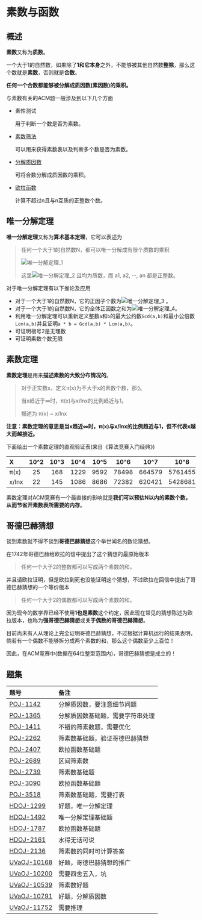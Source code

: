 # 素数与函数

## 概述

**素数**又称为**质数**。

一个大于1的自然数，如果除了**1和它本身**之外，不能够被其他自然数**整除**，那么这个数就是**素数**，否则就是**合数**。

**任何一个合数都能够被分解成质因数(素因数)的乘积。**

与素数有关的ACM题一般涉及到以下几个方面

* 素性测试

    用于判断一个数是否为素数。

* [素数筛法](https://coding.net/u/JZQT/p/ACM_Template/git/tree/master/math/prime_function/prime_sieve_method "prime_sieve_method")

    可以用来获得素数表以及判断多个数是否为素数。

* [分解质因数](https://coding.net/u/JZQT/p/ACM_Template/git/tree/master/math/prime_function/factor "factor")

    可将合数分解成质因数的乘积。

* [欧拉函数](https://coding.net/u/JZQT/p/ACM_Template/git/tree/master/math/prime_function/Euler_function "Euler_function")

    计算不超过n且与n互质的正整数个数。

## 唯一分解定理

**唯一分解定理**又称为**算术基本定理**，它可以表述为

> 任何一个大于1的自然数N，都可以唯一分解成有限个质数的乘积
>
> ![唯一分解定理_1](http://7rfk4x.com1.z0.glb.clouddn.com/Unique_Decomposition_Theorem_1.jpg)
>
> 这里![唯一分解定理_2](http://7rfk4x.com1.z0.glb.clouddn.com/Unique_Decomposition_Theorem_2.jpg) 且均为质数，而 a1, a2, ···, an 都是正整数。

对于唯一分解定理有以下推论及应用

* 对于一个大于1的自然数N，它的正因子个数为![唯一分解定理_3](http://7rfk4x.com1.z0.glb.clouddn.com/Unique_Decomposition_Theorem_3.jpg) 。
* 对于一个大于1的自然数N，它的全体正因数之和为![唯一分解定理_4](http://7rfk4x.com1.z0.glb.clouddn.com/Unique_Decomposition_Theorem_4.jpg)。
* 利用唯一分解定理可以重新定义整数`a`和`b`的最大公约数`Gcd(a,b)`和最小公倍数`Lcm(a,b)`并且证明`a * b = Gcd(a,b) * Lcm(a,b)`。
* 可证明根号2是无理数
* 可证明素数个数无限

## 素数定理

**素数定理**是用来**描述素数的大致分布情况的**。

> 对于正实数x，定义π(x)为不大于x的素数个数，那么
>
> 当x趋近于∞时，π(x)与x/lnx的比例趋近与1。
> 
> 描述为 π(x) ~ x/lnx

**注意：素数定理的意思是当x趋近∞时，π(x)与x/lnx的比例趋近与1，但不代表x越大而越接近。**

下面给出一个素数定理的直观验证表(来自《算法竞赛入门经典》)

|X      |10^2|10^3|10^4|10^5|10^6 |10^7  |10^8   |
|:------|:--:|:--:|:--:|:--:|:---:|:----:|:-----:|
|π(x)   |25  |168 |1229|9592|78498|664579|5761455|
|x/lnx  |22  |145 |1086|8686|72382|620421|5428681|

素数定理对ACM竞赛有一个最直接的影响就是**我们可以预估N以内的素数个数，从而节省开素数表所需要的内存**。

## 哥德巴赫猜想

谈到素数就不得不谈到**哥德巴赫猜想**这个举世闻名的数论猜想。

在1742年哥德巴赫给欧拉的信中提出了这个猜想的最原始版本

> 任何一个大于2的整数都可以写成两个素数的和。

并且请欧拉证明，但是欧拉到死也没能证明这个猜想，不过欧拉在回信中提出了哥德巴赫猜想的一个等价版本

> 任何一个大于2的偶数都可以写成两个素数的和。

因为现今的数学界已经不使用**1也是素数**这个约定，因此现在常见的猜想陈述为欧拉版本，也称为**强哥德巴赫猜想**或**关于偶数的哥德巴赫猜想**。

目前尚未有人从理论上完全证明哥德巴赫猜想，不过根据计算机运行的结果表明，倘若有一个偶数不能够拆分成两个素数的和，那么这个偶数至少上百位！

因此，在ACM竞赛中(数据在64位整型范围内)，哥德巴赫猜想是成立的！

## 题集

|题号                   |备注                               |
|:----------------------|:----------------------------------|
|[POJ-1142][PKU1142]    |分解质因数，要注意细节问题         |
|[POJ-1365][PKU1365]    |分解质因数基础题，需要字符串处理   |
|[POJ-1411][PKU1411]    |不错的筛素数题，需要优化           |
|[POJ-2262][PKU2262]    |筛素数基础题，验证哥德巴赫猜想     |
|[POJ-2407][PKU2407]    |欧拉函数基础题                     |
|[POJ-2689][PKU2689]    |区间筛素数                         |
|[POJ-2739][PKU2739]    |筛素数基础题                       |
|[POJ-3090][PKU3090]    |欧拉函数基础题                     |
|[POJ-3518][PKU3518]    |筛素数基础题，需要打表             |
|[HDOJ-1299][HDU1299]   |好题，唯一分解定理                 |
|[HDOJ-1492][HDU1492]   |唯一分解定理基础题                 |
|[HDOJ-1787][HDU1787]   |欧拉函数基础题                     |
|[HDOJ-2161][HDU2161]   |水得无话可说                       |
|[HDOJ-2136][HDU2136]   |筛素数的同时可计算答案             |
|[UVaOJ-10168][UVa10168]|好题，哥德巴赫猜想的推广           |
|[UVaOJ-10200][UVa10200]|需要四舍五入，坑                   |
|[UVaOJ-10539][UVa10539]|筛素数好题                         |
|[UVaOJ-10791][UVa10791]|好题，分解质因数                   |
|[UVaOJ-11752][UVa11752]|需要推理                           |

[PKU1142]:http://poj.org/problem?id=1142
[PKU1365]:http://poj.org/problem?id=1365
[PKU1411]:http://poj.org/problem?id=1411
[PKU2262]:http://poj.org/problem?id=2262
[PKU2407]:http://poj.org/problem?id=2407 
[PKU2689]:http://poj.org/problem?id=2689
[PKU2739]:http://poj.org/problem?id=2739
[PKU3090]:http://poj.org/problem?id=3090
[PKU3518]:http://poj.org/problem?id=3518
[HDU1299]:http://acm.hdu.edu.cn/showproblem.php?pid=1299
[HDU1492]:http://acm.hdu.edu.cn/showproblem.php?pid=1492
[HDU1787]:http://acm.hdu.edu.cn/showproblem.php?pid=1787
[HDU2161]:http://acm.hdu.edu.cn/showproblem.php?pid=2161
[HDU2136]:http://acm.hdu.edu.cn/showproblem.php?pid=2136
[UVa10168]:http://uva.onlinejudge.org/index.php?option=com_onlinejudge&Itemid=8&page=show_problem&problem=1109
[UVa10200]:http://uva.onlinejudge.org/index.php?option=com_onlinejudge&Itemid=8&page=show_problem&problem=1141
[UVa10539]:http://uva.onlinejudge.org/index.php?option=com_onlinejudge&Itemid=8&page=show_problem&problem=1480
[UVa10791]:http://uva.onlinejudge.org/index.php?option=com_onlinejudge&Itemid=8&category=19&page=show_problem&problem=1732
[UVa11752]:http://uva.onlinejudge.org/index.php?option=com_onlinejudge&Itemid=8&page=show_problem&problem=2852

